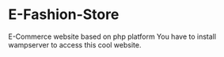 # E-Fashion-Store
E-Commerce website based on php platform
You have to install wampserver to access this cool website.
